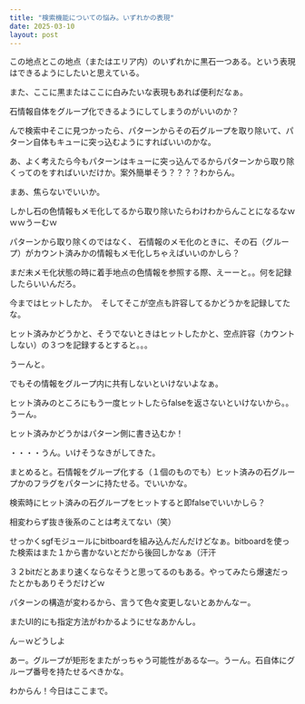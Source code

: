 ```yaml
---
title: "検索機能についての悩み。いずれかの表現"
date: 2025-03-10
layout: post
---
```


この地点とこの地点（またはエリア内）のいずれかに黒石一つある。という表現はできるようにしたいと思えている。

また、ここに黒またはここに白みたいな表現もあれば便利だなぁ。

石情報自体をグループ化できるようにしてしまうのがいいのか？

んで検索中そこに見つかったら、パターンからその石グループを取り除いて、パターン自体もキューに突っ込むようにすればいいのかな。

あ、よく考えたら今もパターンはキューに突っ込んでるからパターンから取り除くってのをすればいいだけか。案外簡単そう？？？？わからん。

まあ、焦らないでいいか。

しかし石の色情報もメモ化してるから取り除いたらわけわからんことになるなｗｗｗうーむｗ

パターンから取り除くのではなく、
石情報のメモ化のときに、その石（グループ）がカウント済みかの情報もメモ化しちゃえばいいのかしら？

まだ未メモ化状態の時に着手地点の色情報を参照する際、えーーと。。何を記録したらいいんだろ。

今まではヒットしたか。　そしてそこが空点も許容してるかどうかを記録してたな。

ヒット済みかどうかと、そうでないときはヒットしたかと、空点許容（カウントしない）の３つを記録するとすると。。。

うーんと。

でもその情報をグループ内に共有しないといけないよなぁ。

ヒット済みのところにもう一度ヒットしたらfalseを返さないといけないから。。うーん。

ヒット済みかどうかはパターン側に書き込むか！

・・・・うん。いけそうなきがしてきた。

まとめると。石情報をグループ化する（１個のものでも）ヒット済みの石グループかのフラグをパターンに持たせる。でいいかな。

検索時にヒット済みの石グループをヒットすると即falseでいいかしら？

相変わらず抜き後系のことは考えてない（笑）

せっかくsgfモジュールにbitboardを組み込んだんだけどなぁ。bitboardを使った検索はまた１から書かないとだから後回しかなぁ（汗汗

３２bitだとあまり速くならなそうと思ってるのもある。やってみたら爆速だったとかもありそうだけどｗ

パターンの構造が変わるから、言うて色々変更しないとあかんなー。

またUI的にも指定方法がわかるようにせなあかんし。

ん－ｗどうしよ

あー。グループが矩形をまたがっちゃう可能性があるな―。うーん。石自体にグループ番号を持たせるべきかな。

わからん！今日はここまで。
